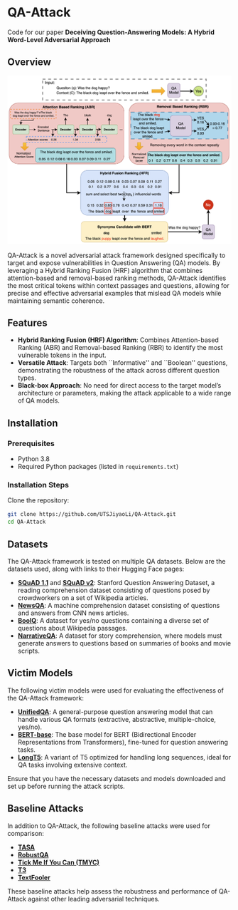 # QA-Attack

Code for our paper **Deceiving Question-Answering Models: A Hybrid
Word-Level Adversarial Approach**

## Overview

![QA-Attack Workflow](qattack_workflow.png)

QA-Attack is a novel adversarial attack framework designed specifically to target and expose vulnerabilities in Question Answering (QA) models. By leveraging a Hybrid Ranking Fusion (HRF) algorithm that combines attention-based and removal-based ranking methods, QA-Attack identifies the most critical tokens within context passages and questions, allowing for precise and effective adversarial examples that mislead QA models while maintaining semantic coherence.

## Features

- **Hybrid Ranking Fusion (HRF) Algorithm**: Combines Attention-based Ranking (ABR) and Removal-based Ranking (RBR) to identify the most vulnerable tokens in the input.
- **Versatile Attack**: Targets both \``Informative'' and ``Boolean'' questions, demonstrating the robustness of the attack across different question types.
- **Black-box Approach**: No need for direct access to the target model’s architecture or parameters, making the attack applicable to a wide range of QA models.

## Installation

### Prerequisites

- Python 3.8
- Required Python packages (listed in `requirements.txt`)

### Installation Steps

 Clone the repository:

   ```bash
   git clone https://github.com/UTSJiyaoLi/QA-Attack.git
   cd QA-Attack
   ```
## Datasets

The QA-Attack framework is tested on multiple QA datasets. Below are the datasets used, along with links to their Hugging Face pages:

- [**SQuAD 1.1**](https://huggingface.co/datasets/squad) and [**SQuAD v2**](https://huggingface.co/datasets/rajpurkar/squad_v2): Stanford Question Answering Dataset, a reading comprehension dataset consisting of questions posed by crowdworkers on a set of Wikipedia articles.
- [**NewsQA**](https://huggingface.co/datasets/newsqa): A machine comprehension dataset consisting of questions and answers from CNN news articles.
- [**BoolQ**](https://huggingface.co/datasets/boolq): A dataset for yes/no questions containing a diverse set of questions about Wikipedia passages.
- [**NarrativeQA**](https://huggingface.co/datasets/narrativeqa): A dataset for story comprehension, where models must generate answers to questions based on summaries of books and movie scripts.

## Victim Models

The following victim models were used for evaluating the effectiveness of the QA-Attack framework:

- [**UnifiedQA**](https://huggingface.co/allenai/unifiedqa-t5-large): A general-purpose question answering model that can handle various QA formats (extractive, abstractive, multiple-choice, yes/no).
- [**BERT-base**](https://huggingface.co/bert-base-uncased): The base model for BERT (Bidirectional Encoder Representations from Transformers), fine-tuned for question answering tasks.
- [**LongT5**](https://huggingface.co/google/long-t5-local-base): A variant of T5 optimized for handling long sequences, ideal for QA tasks involving extensive context.

Ensure that you have the necessary datasets and models downloaded and set up before running the attack scripts.

## Baseline Attacks

In addition to QA-Attack, the following baseline attacks were used for comparison:

- [**TASA**](https://aclanthology.org/2022.emnlp-main.821)
- [**RobustQA**](https://arxiv.org/abs/1907.11932)
- [**Tick Me If You Can (TMYC)**](https://aclanthology.org/2020.emnlp-main.84)
- [**T3**](https://arxiv.org/abs/2112.07916)
- [**TextFooler**](https://arxiv.org/abs/1907.11932)

These baseline attacks help assess the robustness and performance of QA-Attack against other leading adversarial techniques.
